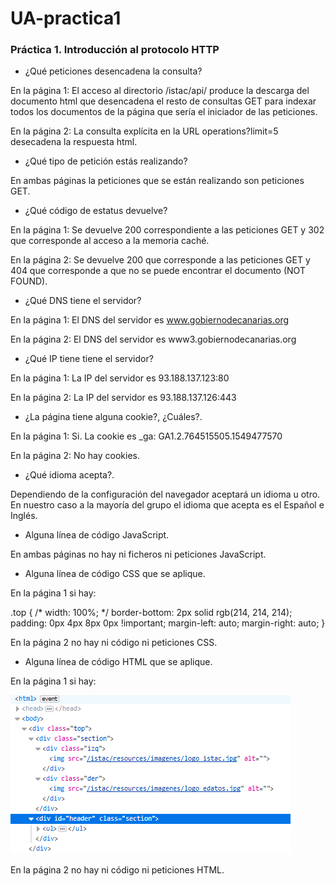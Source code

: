 # UA-practica1

### Práctica 1. Introducción al protocolo HTTP

* ¿Qué peticiones desencadena la consulta?

En la página 1: El acceso al directorio /istac/api/ produce la descarga del documento html que desencadena el resto de consultas GET para indexar todos los documentos de la página que sería el iniciador de las peticiones.

En la página 2: La consulta explícita en la URL operations?limit=5 desecadena la respuesta html. 


* ¿Qué tipo de petición estás realizando?

En ambas páginas la peticiones que se están realizando son peticiones GET.


* ¿Qué código de estatus devuelve?

En la página 1: Se devuelve 200 correspondiente a las peticiones GET y 302 que corresponde al acceso a la memoria caché. 

En la página 2: Se devuelve 200 que corresponde a las peticiones GET y 404 que corresponde a que no se puede encontrar el documento (NOT FOUND).


* ¿Qué DNS tiene el servidor?

En la página 1: El DNS del servidor es www.gobiernodecanarias.org

En la página 2: El DNS del servidor es www3.gobiernodecanarias.org


* ¿Qué IP tiene tiene el servidor?

En la página 1: La IP del servidor es 93.188.137.123:80

En la página 2: La IP del servidor es 93.188.137.126:443


* ¿La página tiene alguna cookie?, ¿Cuáles?.

En la página 1: Si. La cookie es _ga: GA1.2.764515505.1549477570 

En la página 2: No hay cookies.


* ¿Qué idioma acepta?.

Dependiendo de la configuración del navegador aceptará un idioma u otro. En nuestro caso a la mayoría del grupo el idioma que acepta es el Español e Inglés.


* Alguna línea de código JavaScript.

En ambas páginas no hay ni ficheros ni peticiones JavaScript.


* Alguna línea de código CSS que se aplique.

En la página 1 si hay:

.top {
	/* width: 100%; */
	border-bottom: 2px solid rgb(214, 214, 214);
	padding: 0px 4px 8px 0px !important;
	margin-left: auto;
	margin-right: auto;
}

En la página 2 no hay ni código ni peticiones CSS.


* Alguna línea de código HTML que se aplique.

En la página 1 si hay:

![Html](ua.PNG)


En la página 2 no hay ni código ni peticiones HTML.

